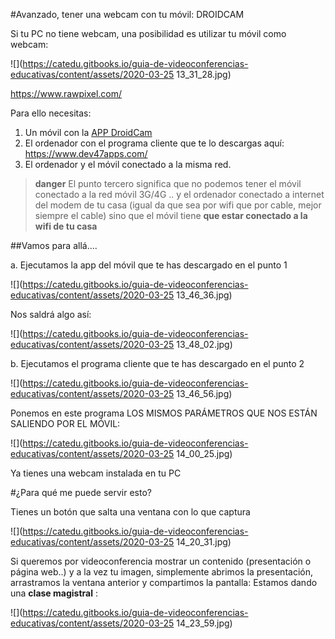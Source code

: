 #Avanzado, tener una webcam con tu móvil: DROIDCAM

Si tu PC no tiene webcam, una posibilidad es utilizar tu móvil como webcam:

![](https://catedu.gitbooks.io/guia-de-videoconferencias-educativas/content/assets/2020-03-25 13_31_28.jpg)

https://www.rawpixel.com/

Para ello necesitas:

1. Un móvil con la [APP DroidCam](https://play.google.com/store/apps/developer?id=Dev47Apps)
2. El ordenador con el programa cliente que te lo descargas aquí: https://www.dev47apps.com/
3. El ordenador y el móvil conectado a la misma red.

>**danger**
>El punto tercero significa que no podemos tener el móvil conectado a la red móvil 3G/4G .. y el ordenador conectado a internet del modem de tu casa (igual da que sea por wifi que por cable, mejor siempre el cable) sino que el móvil tiene **que estar conectado a la wifi de tu casa**

##Vamos para allá....

a. Ejecutamos la app del móvil que te has descargado en el punto 1

![](https://catedu.gitbooks.io/guia-de-videoconferencias-educativas/content/assets/2020-03-25 13_46_36.jpg)

Nos saldrá algo así:

![](https://catedu.gitbooks.io/guia-de-videoconferencias-educativas/content/assets/2020-03-25 13_48_02.jpg)

b. Ejecutamos el programa cliente que te has descargado en el punto 2

![](https://catedu.gitbooks.io/guia-de-videoconferencias-educativas/content/assets/2020-03-25 13_46_56.jpg)

Ponemos en este programa LOS MISMOS PARÁMETROS QUE NOS ESTÁN SALIENDO POR EL MÓVIL:

![](https://catedu.gitbooks.io/guia-de-videoconferencias-educativas/content/assets/2020-03-25 14_00_25.jpg)

Ya tienes una webcam instalada en tu PC

#¿Para qué me puede servir esto?

Tienes un botón que salta una ventana con lo que captura

![](https://catedu.gitbooks.io/guia-de-videoconferencias-educativas/content/assets/2020-03-25 14_20_31.jpg)

Si queremos por videoconferencia mostrar un contenido (presentación o página web..) y a la vez tu imagen, simplemente abrimos la presentación, arrastramos la ventana anterior y compartimos la pantalla: Estamos dando una **clase magistral** :

![](https://catedu.gitbooks.io/guia-de-videoconferencias-educativas/content/assets/2020-03-25 14_23_59.jpg)


